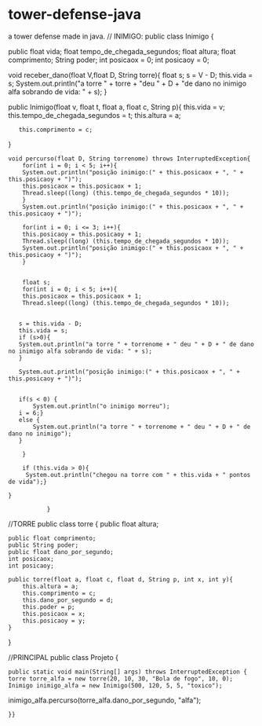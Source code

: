 # tower-defense-java
a tower defense made in java.
// INIMIGO:
public class Inimigo {
    
   public float vida;
   float tempo_de_chegada_segundos;
   float altura;
   float comprimento;
   String poder;
   int posicaox = 0;
   int posicaoy = 0;
   
   
   void receber_dano(float V,float D, String torre){
       float s;
       s = V - D;
       this.vida = s; 
       System.out.println("a torre " + torre + "deu " + D + "de dano no inimigo alfa sobrando de vida: " + s);
   }
   
   public Inimigo(float v, float t, float a, float c, String p){
       this.vida = v;
       this.tempo_de_chegada_segundos = t;
       this.altura = a;
 
       this.comprimento = c;
   }
   
  
       
    void percurso(float D, String torrenome) throws InterruptedException{
        for(int i = 0; i < 5; i++){
        System.out.println("posição inimigo:(" + this.posicaox + ", " + this.posicaoy + ")");
        this.posicaox = this.posicaox + 1;
        Thread.sleep((long) (this.tempo_de_chegada_segundos * 10));
        }
        System.out.println("posição inimigo:(" + this.posicaox + ", " + this.posicaoy + ")");
        
        for(int i = 0; i <= 3; i++){
        this.posicaoy = this.posicaoy + 1;
        Thread.sleep((long) (this.tempo_de_chegada_segundos * 10));
        System.out.println("posição inimigo:(" + this.posicaox + ", " + this.posicaoy + ")");
        }
        
        
        float s;
        for(int i = 0; i < 5; i++){
        this.posicaox = this.posicaox + 1;
        Thread.sleep((long) (this.tempo_de_chegada_segundos * 10));
       
      
       s = this.vida - D;
       this.vida = s; 
       if (s>0){
       System.out.println("a torre " + torrenome + " deu " + D + " de dano no inimigo alfa sobrando de vida: " + s);
       }
        
       System.out.println("posição inimigo:(" + this.posicaox + ", " + this.posicaoy + ")");
        
      
       if(s < 0) {
           System.out.println("o inimigo morreu");
       i = 6;}
       else {
           System.out.println("a torre " + torrenome + " deu " + D + " de dano no inimigo");
       }
                
        }
        
        if (this.vida > 0){
         System.out.println("chegou na torre com " + this.vida + " pontos de vida");}
       
    }
       
               }


   //TORRE
   public class torre {
    public float altura;

    public float comprimento;
    public String poder;
    public float dano_por_segundo;
    int posicaox;
    int posicaoy;
    
    public torre(float a, float c, float d, String p, int x, int y){
        this.altura = a;
        this.comprimento = c;
        this.dano_por_segundo = d;
        this.poder = p;
        this.posicaox = x;
        this.posicaoy = y;
    }
    
    
}

//PRINCIPAL
public class Projeto {

    public static void main(String[] args) throws InterruptedException {
    torre torre_alfa = new torre(20, 10, 30, "Bola de fogo", 10, 0);
    Inimigo inimigo_alfa = new Inimigo(500, 120, 5, 5, "toxico");
    
   
   inimigo_alfa.percurso(torre_alfa.dano_por_segundo, "alfa");
    
    }}

   
